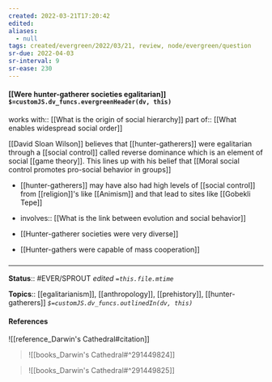 ```yaml
---
created: 2022-03-21T17:20:42 
edited: 
aliases:
  - null
tags: created/evergreen/2022/03/21, review, node/evergreen/question
sr-due: 2022-04-03
sr-interval: 9
sr-ease: 230
---
```


#### [[Were hunter-gatherer societies egalitarian]] `$=customJS.dv_funcs.evergreenHeader(dv, this)`

works with:: [[What is the origin of social hierarchy]]
part of:: [[What enables widespread social order]]

[[David Sloan Wilson]] believes that [[hunter-gatherers]] were egalitarian through a [[social control]] called reverse dominance which is an element of social [[game theory]]. 
This lines up with his belief that [[Moral social control promotes pro-social behavior in groups]]
- [[hunter-gatherers]] may have also had high levels of [[social control]] from [[religion]]'s like [[Animism]] and that lead to sites like [[Gobekli Tepe]]

- involves:: [[What is the link between evolution and social behavior]]
- [[Hunter-gatherer societies were very diverse]]
- [[Hunter-gathers were capable of mass cooperation]]

### <hr class="footnote"/>

**Status**:: #EVER/SPROUT
*edited `=this.file.mtime`*

**Topics**:: [[egalitarianism]], [[anthropology]], [[prehistory]], [[hunter-gatherers]]
*`$=customJS.dv_funcs.outlinedIn(dv, this)`*

#### References 

![[reference_Darwin's Cathedral#citation]]

> ![[books_Darwin's Cathedral#^291449824]]

> ![[books_Darwin's Cathedral#^291449825]]
